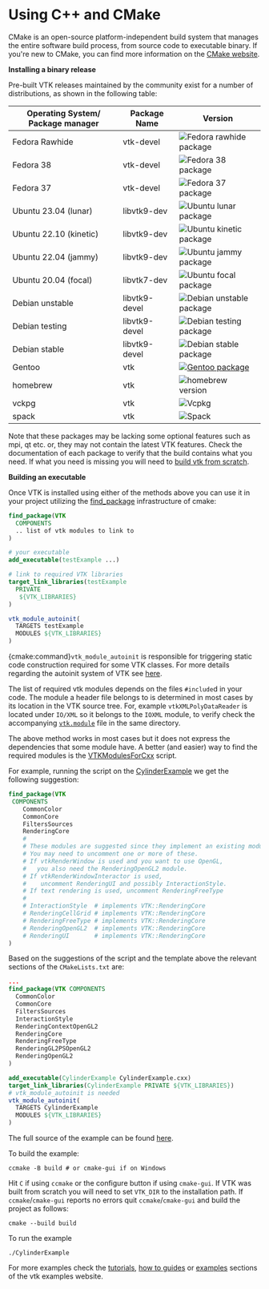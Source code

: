 # Using C++ and CMake

CMake is an open-source platform-independent build system that manages the
entire software build process, from source code to executable binary. If you're
new to CMake, you can find more information on the [CMake website](https://cmake.org).

**Installing a binary release**

Pre-built VTK releases maintained by the community exist for a number of
distributions, as shown in the following table:


| Operating System/ Package manager  | Package Name    | Version |
|------------------------------------|-----------------|---------|
| Fedora Rawhide                     |  vtk-devel      | ![Fedora rawhide package](https://img.shields.io/fedora/v/vtk-devel) |
| Fedora 38                          |  vtk-devel      | ![Fedora 38 package](https://img.shields.io/fedora/v/vtk-devel/f38) |
| Fedora 37                          |  vtk-devel      | ![Fedora 37 package](https://img.shields.io/fedora/v/vtk-devel/f37) |
| Ubuntu 23.04 (lunar)               |  libvtk9-dev    | ![Ubuntu lunar package](https://img.shields.io/ubuntu/v/vtk9/lunar)
| Ubuntu 22.10 (kinetic)             |  libvtk9-dev    | ![Ubuntu kinetic package](https://img.shields.io/ubuntu/v/vtk9/kinetic)
| Ubuntu 22.04 (jammy)               |  libvtk9-dev    | ![Ubuntu jammy package](https://img.shields.io/ubuntu/v/vtk9/jammy)
| Ubuntu 20.04 (focal)               |  libvtk7-dev    | ![Ubuntu focal package](https://img.shields.io/ubuntu/v/vtk7/focal)
| Debian unstable                    |  libvtk9-devel  | ![Debian unstable package](https://img.shields.io/debian/v/libvtk9-dev) |
| Debian testing                     |  libvtk9-devel  | ![Debian testing package](https://img.shields.io/debian/v/libvtk9-dev/testing) |
| Debian stable                      |  libvtk9-devel  | ![Debian stable package](https://img.shields.io/debian/v/libvtk9-dev/stable) |
| Gentoo                             |     vtk         | 	[![Gentoo package](https://repology.org/badge/version-for-repo/gentoo/vtk.svg)](https://repology.org/project/vtk/versions)
| homebrew                           |     vtk         | ![homebrew version](https://img.shields.io/homebrew/v/vtk)|
| vckpg                              |     vtk         | ![Vcpkg](https://img.shields.io/vcpkg/v/vtk) |
| spack                              |     vtk         | ![Spack](https://img.shields.io/spack/v/vtk) |


Note that these packages may be lacking some optional features such as mpi, qt
etc. or, they may not contain the latest VTK features.  Check the documentation
of each package to verify that the build contains what you need.  If what you
need is missing you will need to [build vtk from scratch](../build_instructions/index.md).

**Building an executable**

Once VTK is installed using either of the methods above you can use it in your
project utilizing the
[find_package](https://cmake.org/cmake/help/latest/command/find_package.html)
infrastructure of cmake:

```cmake
find_package(VTK
  COMPONENTS
  .. list of vtk modules to link to
)

# your executable
add_executable(testExample ...)

# link to required VTK libraries
target_link_libraries(testExample
  PRIVATE
   ${VTK_LIBRARIES}
)

vtk_module_autoinit(
  TARGETS testExample
  MODULES ${VTK_LIBRARIES}
)
```

{cmake:command}`vtk_module_autoinit` is responsible for triggering static code construction required for some VTK classes.
For more details regarding the autoinit system of VTK see [here](../api/cmake/ModuleSystem.md#autoinit).

The list of required vtk modules depends on the files `#include`d in your code. The module a header file belongs to is determined
in most cases by its location in the VTK source tree. For, example `vtkXMLPolyDataReader` is located under `IO/XML` so it belongs to the `IOXML` module,
to verify check the accompanying [`vtk.module`](https://gitlab.kitware.com/vtk/vtk/-/blob/master/IO/XML/vtk.module) file in the same directory.

The above method works in most cases but it does not express the dependencies that some module have. A better (and easier) way to
find the required modules is the [VTKModulesForCxx](https://examples.vtk.org/site/Python/Utilities/VTKModulesForCxx) script.

For example, running the script on the [CylinderExample](https://examples.vtk.org/site/Cxx/GeometricObjects/CylinderExample)
we get the following suggestion:

```cmake
find_package(VTK
 COMPONENTS
    CommonColor
    CommonCore
    FiltersSources
    RenderingCore
    #
    # These modules are suggested since they implement an existing module.
    # You may need to uncomment one or more of these.
    # If vtkRenderWindow is used and you want to use OpenGL,
    #   you also need the RenderingOpenGL2 module.
    # If vtkRenderWindowInteractor is used,
    #    uncomment RenderingUI and possibly InteractionStyle.
    # If text rendering is used, uncomment RenderingFreeType
    #
    # InteractionStyle  # implements VTK::RenderingCore
    # RenderingCellGrid # implements VTK::RenderingCore
    # RenderingFreeType # implements VTK::RenderingCore
    # RenderingOpenGL2  # implements VTK::RenderingCore
    # RenderingUI       # implements VTK::RenderingCore
)
```

Based on the suggestions of the script and the template above the relevant sections of the `CMakeLists.txt` are:

```cmake
...
find_package(VTK COMPONENTS
  CommonColor
  CommonCore
  FiltersSources
  InteractionStyle
  RenderingContextOpenGL2
  RenderingCore
  RenderingFreeType
  RenderingGL2PSOpenGL2
  RenderingOpenGL2
)

add_executable(CylinderExample CylinderExample.cxx)
target_link_libraries(CylinderExample PRIVATE ${VTK_LIBRARIES})
# vtk_module_autoinit is needed
vtk_module_autoinit(
  TARGETS CylinderExample
  MODULES ${VTK_LIBRARIES}
)
```

The full source of the example can be found [here](https://examples.vtk.org/site/Cxx/GeometricObjects/CylinderExample/).

To build the example:

```
ccmake -B build # or cmake-gui if on Windows
```
Hit `C` if using `ccmake` or the configure button if using `cmake-gui`.
If VTK was built from scratch you will need to set `VTK_DIR` to the installation path.
If `ccmake`/`cmake-gui` reports no errors quit `ccmake`/`cmake-gui` and build the project as follows:

```
cmake --build build
```
To run the example

```
./CylinderExample
```

For more examples check the
[tutorials](https://kitware.github.io/vtk-examples/site/Cxx/#tutorial),
[how to guides](https://kitware.github.io/vtk-examples/site/CxxHowTo) or
[examples](https://kitware.github.io/vtk-examples/site/Cxx) sections of the vtk examples website.
